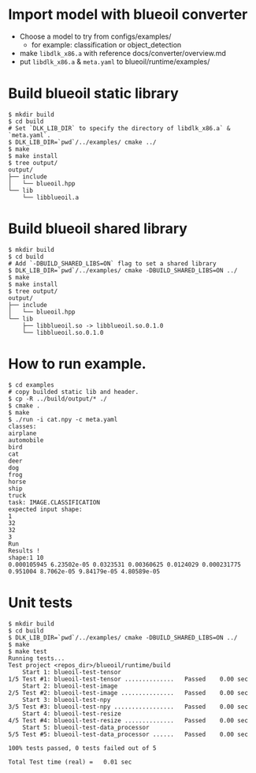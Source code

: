 # Import model with blueoil converter

- Choose a model to try from configs/examples/
   - for example: classification or object_detection
- make `libdlk_x86.a` with reference docs/converter/overview.md
- put `libdlk_x86.a` & `meta.yaml` to blueoil/runtime/examples/

# Build blueoil static library
```
$ mkdir build
$ cd build
# Set `DLK_LIB_DIR` to specify the directory of libdlk_x86.a` & `meta.yaml`. 
$ DLK_LIB_DIR=`pwd`/../examples/ cmake ../
$ make
$ make install
$ tree output/
output/
├── include
│   └── blueoil.hpp
└── lib
    └── libblueoil.a
```


# Build blueoil shared library
```
$ mkdir build
$ cd build
# Add `-DBUILD_SHARED_LIBS=ON` flag to set a shared library 
$ DLK_LIB_DIR=`pwd`/../examples/ cmake -DBUILD_SHARED_LIBS=ON ../
$ make
$ make install
$ tree output/
output/
├── include
│   └── blueoil.hpp
└── lib
    ├── libblueoil.so -> libblueoil.so.0.1.0
    └── libblueoil.so.0.1.0
```


# How to run example.

```
$ cd examples
# copy builded static lib and header.
$ cp -R ../build/output/* ./
$ cmake .
$ make
$ ./run -i cat.npy -c meta.yaml
classes:
airplane
automobile
bird
cat
deer
dog
frog
horse
ship
truck
task: IMAGE.CLASSIFICATION
expected input shape:
1
32
32
3
Run
Results !
shape:1 10
0.000105945 6.23502e-05 0.0323531 0.00360625 0.0124029 0.000231775 0.951004 8.7062e-05 9.84179e-05 4.80589e-05
```

# Unit tests

```
$ mkdir build
$ cd build
$ DLK_LIB_DIR=`pwd`/../examples/ cmake -DBUILD_SHARED_LIBS=ON ../
$ make
$ make test
Running tests...
Test project <repos_dir>/blueoil/runtime/build
    Start 1: blueoil-test-tensor
1/5 Test #1: blueoil-test-tensor ..............   Passed    0.00 sec
    Start 2: blueoil-test-image
2/5 Test #2: blueoil-test-image ...............   Passed    0.00 sec
    Start 3: blueoil-test-npy
3/5 Test #3: blueoil-test-npy .................   Passed    0.00 sec
    Start 4: blueoil-test-resize
4/5 Test #4: blueoil-test-resize ..............   Passed    0.00 sec
    Start 5: blueoil-test-data_processor
5/5 Test #5: blueoil-test-data_processor ......   Passed    0.00 sec

100% tests passed, 0 tests failed out of 5

Total Test time (real) =   0.01 sec
```
